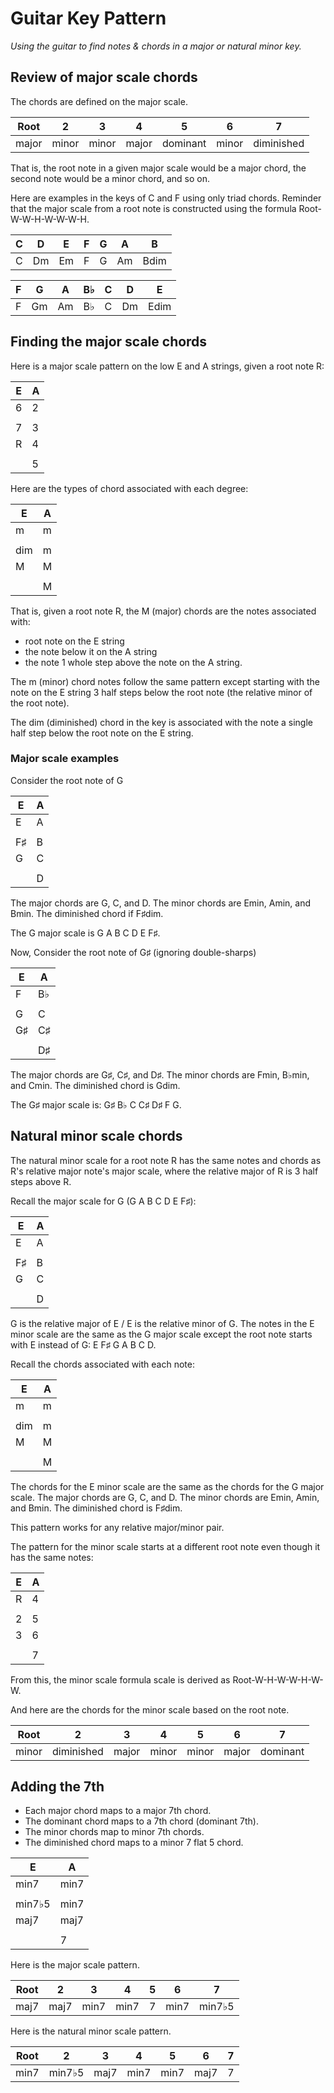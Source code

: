 # Guitar Key Pattern

_Using the guitar to find notes & chords in a major or natural minor key._

## Review of major scale chords

The chords are defined on the major scale.

| Root  |     2 |     3 |     4 |        5 |     6 |          7 |
|-------|-------|-------|-------|----------|-------|------------|
| major | minor | minor | major | dominant | minor | diminished |

That is, the root note in a given major scale would be a major chord, the second note would be a minor chord, and so on.

Here are examples in the keys of C and F using only triad chords. Reminder that the major scale from a root note is constructed using the formula Root-W-W-H-W-W-W-H.

| C | D  | E  | F | G  | A  | B    |
|---|----|----|---|----|----|------|
| C | Dm | Em | F | G  | Am | Bdim |

| F | G  | A  | B♭ | C | D  | E    |
|---|----|----|----|---|----|------|
| F | Gm | Am | B♭ | C | Dm | Edim |

## Finding the major scale chords

Here is a major scale pattern on the low E and A strings, given a root note R:

| E | A |
|---|---|
| 6 | 2 |
|   |   |
| 7 | 3 |
| R | 4 |
|   |   |
|   | 5 |

Here are the types of chord associated with each degree:

| E   | A |
|-----|---|
| m   | m |
|     |   |
| dim | m |
| M   | M |
|     |   |
|     | M |

That is, given a root note R, the M (major) chords are the notes associated with:

 - root note on the E string
 - the note below it on the A string
 - the note 1 whole step above the note on the A string.

The m (minor) chord notes follow the same pattern except starting with the note on the E string 3 half steps below the root note (the relative minor of the root note).

The dim (diminished) chord in the key is associated with the note a single half step below the root note on the E string.

### Major scale examples

Consider the root note of G

| E  | A |
|----|---|
| E  | A |
|    |   |
| F♯ | B |
| G  | C |
|    |   |
|    | D |

The major chords are G, C, and D. The minor chords are Emin, Amin, and Bmin. The diminished chord if F♯dim.

The G major scale is G A B C D E F♯.

Now, Consider the root note of G♯ (ignoring double-sharps)

| E  | A  |
|----|----|
| F  | B♭ |
|    |    |
| G  | C  |
| G♯ | C♯ |
|    |    |
|    | D♯ |

The major chords are G♯, C♯, and D♯. The minor chords are Fmin, B♭min, and Cmin. The diminished chord is Gdim.

The G♯ major scale is: G♯ B♭ C C♯ D♯ F G.

## Natural minor scale chords

The natural minor scale for a root note R has the same notes and chords as R's relative major note's major scale, where the relative major of R is 3 half steps above R.

Recall the major scale for G (G A B C D E F♯):

| E  | A |
|----|---|
| E  | A |
|    |   |
| F♯ | B |
| G  | C |
|    |   |
|    | D |

G is the relative major of E / E is the relative minor of G. The notes in the E minor scale are the same as the G major scale except the root note starts with E instead of G: E F♯ G A B C D.

Recall the chords associated with each note:

| E   | A |
|-----|---|
| m   | m |
|     |   |
| dim | m |
| M   | M |
|     |   |
|     | M |

The chords for the E minor scale are the same as the chords for the G major scale. The major chords are G, C, and D. The minor chords are Emin, Amin, and Bmin. The diminished chord is F♯dim.

This pattern works for any relative major/minor pair.

The pattern for the minor scale starts at a different root note even though it has the same notes:

| E | A |
|---|---|
| R | 4 |
|   |   |
| 2 | 5 |
| 3 | 6 |
|   |   |
|   | 7 |

From this, the minor scale formula scale is derived as Root-W-H-W-W-H-W-W.

And here are the chords for the minor scale based on the root note.

| Root  |          2 |     3 |     4 |     5 |     6 |        7 |
|-------|------------|-------|-------|-------|-------|----------|
| minor | diminished | major | minor | minor | major | dominant |

## Adding the 7th

- Each major chord maps to a major 7th chord.
- The dominant chord maps to a 7th chord (dominant 7th).
- The minor chords map to minor 7th chords.
- The diminished chord maps to a minor 7 flat 5 chord.

| E      | A    |
|--------|------|
| min7   | min7 |
|        |      |
| min7♭5 | min7 |
| maj7   | maj7 |
|        |      |
|        | 7    |

Here is the major scale pattern.

| Root |    2 |    3 |    4 | 5 |    6 |      7 |
|------|------|------|------|---|------|--------|
| maj7 | maj7 | min7 | min7 | 7 | min7 | min7♭5 |

Here is the natural minor scale pattern.

| Root |      2 |    3 |    4 |    5 |    6 | 7 |
|------|--------|------|------|------|------|---|
| min7 | min7♭5 | maj7 | min7 | min7 | maj7 | 7 |
